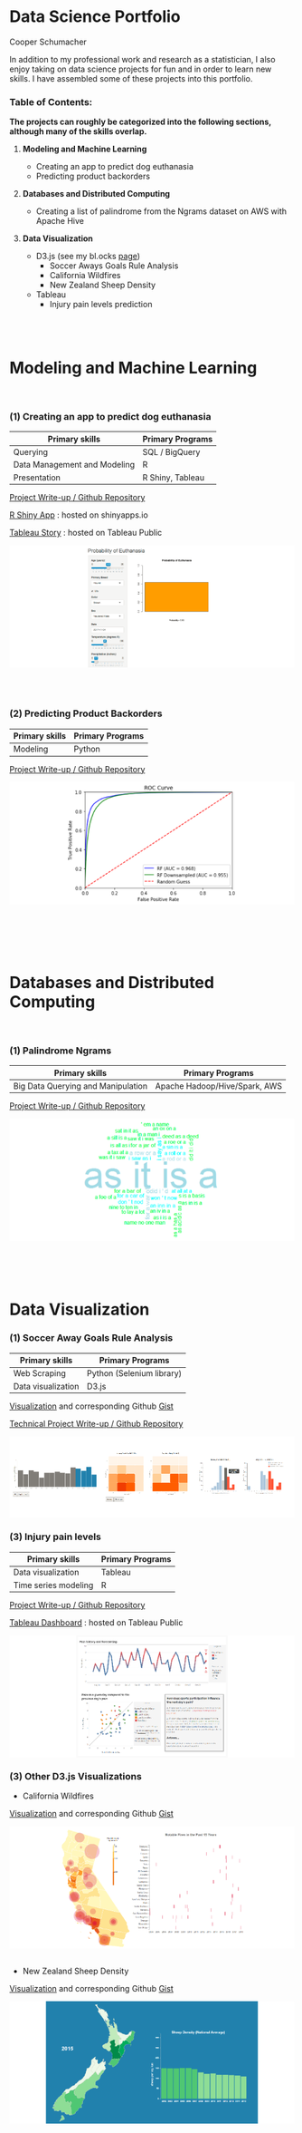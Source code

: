 Data Science Portfolio
================
Cooper Schumacher

In addition to my professional work and research as a statistician, I also enjoy taking on data science projects for fun and in order to learn new skills. I have assembled some of these projects into this portfolio.

### Table of Contents:

**The projects can roughly be categorized into the following sections, although many of the skills overlap.**

1.  **Modeling and Machine Learning**
    -   Creating an app to predict dog euthanasia
    -   Predicting product backorders

2.  **Databases and Distributed Computing**
    -   Creating a list of palindrome from the Ngrams dataset on AWS with Apache Hive

3.  **Data Visualization**
    -   D3.js (see my bl.ocks [page](https://bl.ocks.org/coop16))
        -   Soccer Aways Goals Rule Analysis
        -   California Wildfires
        -   New Zealand Sheep Density
    -   Tableau
        -   Injury pain levels prediction

<br>

<br>

Modeling and Machine Learning
=============================

<br>

### (1) Creating an app to predict dog euthanasia

| **Primary skills**           | **Primary Programs** |
|------------------------------|----------------------|
| Querying                     | SQL / BigQuery       |
| Data Management and Modeling | R                    |
| Presentation                 | R Shiny, Tableau     |

[Project Write-up / Github Repository](https://github.com/coop16/Dog-Euthanasia-Prediction)

[R Shiny App](https://cooperschumacher.shinyapps.io/DogPrediction/) : hosted on shinyapps.io

[Tableau Story](https://public.tableau.com/profile/cooper.schumacher#!/vizhome/AnimalShelterDogEuthanizationDescriptives/Story1) : hosted on Tableau Public

<img src="DataSciencePortfolio_files/figure-markdown_github/unnamed-chunk-1-1.png" style="display: block; margin: auto;" />

<br> <br>

### (2) Predicting Product Backorders

| **Primary skills** | **Primary Programs** |
|--------------------|----------------------|
| Modeling           | Python               |

[Project Write-up / Github Repository](https://github.com/coop16/Backorder-Prediction)

<img src="DataSciencePortfolio_files/figure-markdown_github/unnamed-chunk-2-1.png" style="display: block; margin: auto;" />

<br> <br> <br> <br>

Databases and Distributed Computing
===================================

<br>

### (1) Palindrome Ngrams

| **Primary skills**                 | **Primary Programs**          |
|------------------------------------|-------------------------------|
| Big Data Querying and Manipulation | Apache Hadoop/Hive/Spark, AWS |

[Project Write-up / Github Repository](https://github.com/coop16/Palindrome-Generator)

<img src="DataSciencePortfolio_files/figure-markdown_github/unnamed-chunk-3-1.png" style="display: block; margin: auto;" />

<br> <br> <br>

Data Visualization
==================

### (1) Soccer Away Goals Rule Analysis

| Primary skills     | Primary Programs          |
|--------------------|---------------------------|
| Web Scraping       | Python (Selenium library) |
| Data visualization | D3.js                     |

[Visualization](http://bl.ocks.org/coop16/651c862765c96222cc7a7766810bb780) and corresponding Github [Gist](https://gist.github.com/coop16/651c862765c96222cc7a7766810bb780)

[Technical Project Write-up / Github Repository](https://github.com/coop16/Soccer-Away-Goals-Rule-Analysis)

<img src="DataSciencePortfolio_files/figure-markdown_github/unnamed-chunk-4-1.png" style="display: block; margin: auto;" />

### (3) Injury pain levels

| Primary skills       | Primary Programs |
|----------------------|------------------|
| Data visualization   | Tableau          |
| Time series modeling | R                |

[Project Write-up / Github Repository](https://github.com/coop16/Injury-Pain-Prediction)

[Tableau Dashboard](https://public.tableau.com/views/InjuryPrediction/Dashboard1?:embed=y&:display_count=yes) : hosted on Tableau Public

<img src="DataSciencePortfolio_files/figure-markdown_github/unnamed-chunk-5-1.png" style="display: block; margin: auto;" />

### (3) Other D3.js Visualizations

-   California Wildfires

[Visualization](https://bl.ocks.org/coop16/de2c8f14b49225617d1083fc166ee21d) and corresponding Github [Gist](https://gist.github.com/coop16/de2c8f14b49225617d1083fc166ee21d)

<img src="DataSciencePortfolio_files/figure-markdown_github/unnamed-chunk-6-1.png" style="display: block; margin: auto;" />

<br>

-   New Zealand Sheep Density

[Visualization](http://bl.ocks.org/coop16/0c959ef656becbb80b4d6514d8313434) and corresponding Github [Gist](https://gist.github.com/coop16/0c959ef656becbb80b4d6514d8313434)

<img src="DataSciencePortfolio_files/figure-markdown_github/unnamed-chunk-7-1.png" style="display: block; margin: auto;" />
